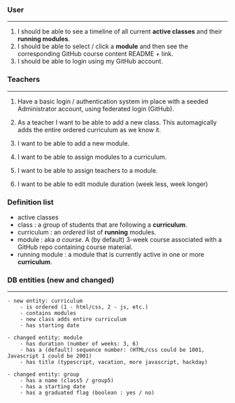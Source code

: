### User
---
1. I should be able to see a timeline of all current **active classes** and their **running modules**.
2. I should be able to select / click a **module** and then see the corresponding GitHub course content README + link.
3. I should be able to login using my GitHub account.


### Teachers
---
1. Have a basic login / authentication system im place with a seeded Administrator account, using federated login (GitHub).
2. As a teacher I want to be able to add a new class. This automagically adds the entire ordered curriculum as we know it.

3. I want to be able to add a new module.
4. I want to be able to assign modules to a curriculum.
5. I want to be able to assign teachers to a module.
6. I want to be able to edit module duration (week less, week longer)

### Definition list

- active classes
- class : a group of students that are following a **curriculum**.
- curriculum : an *ordered* list of **running** modules.
- module : aka *a course*. A (by default) 3-week course associated with a GitHub repo containing course material.
- running module : a module that is currently active in one or more **curriculum**.



### DB entities (new and changed)
---

    - new entity: curriculum
        - is ordered (1 - html/css, 2 - js, etc.)
        - contains modules
        - new class adds entire curriculum
        - has starting date

    - changed entity: module
        - has duration (number of weeks: 3, 6)
        - has a (default) sequence number: (HTML/css could be 1001, Javascript 1 could be 2001)
        - has title (typescript, vacation, more javascript, hackday)
        
    - changed entity: group
        - has a name (class5 / group5)
        - has a starting date
        - has a graduated flag (boolean : yes / no)
